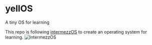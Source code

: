 # yellOS

A tiny OS for learning


This repo is following [intermezzOS](http://intermezzos.github.io) to create an operating system for learning.
![IntermezzOS](http://intermezzos.github.io/book/rhizome.jpg)

